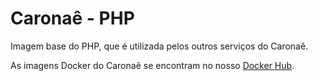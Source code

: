# Caronaê - PHP

Imagem base do PHP, que é utilizada pelos outros serviços do Caronaê.

As imagens Docker do Caronaê se encontram no nosso [Docker Hub](https://hub.docker.com/u/caronae/).
